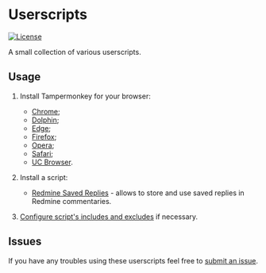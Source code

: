 # Userscripts

[![License](https://img.shields.io/github/license/nscyclone/userscripts.svg)](https://github.com/nscyclone/userscripts/blob/master/LICENSE)

A small collection of various userscripts.

## Usage

1. Install Tampermonkey for your browser:

	* [Chrome](https://tampermonkey.net/?ext=dhdg&browser=chrome);
	* [Dolphin](https://tampermonkey.net/?ext=dhdg&browser=dolphin);
	* [Edge](https://tampermonkey.net/?ext=dhdg&browser=edge);
	* [Firefox](https://tampermonkey.net/?ext=dhdg&browser=firefox);
	* [Opera](https://tampermonkey.net/?ext=dhdg&browser=opera);
	* [Safari](https://tampermonkey.net/?ext=dhdg&browser=safari);
	* [UC Browser](https://tampermonkey.net/?ext=dhdg&browser=ucweb).

2. Install a script:

    * [Redmine Saved Replies](https://raw.githubusercontent.com/nscyclone/userscripts/master/redmine-saved-replies/redmine-saved-replies.user.js) - allows to store and use saved replies in Redmine commentaries.
    
3. [Configure script's includes and excludes](https://tampermonkey.net/faq.php#Q103) if necessary.

## Issues

If you have any troubles using these userscripts feel free to [submit an issue](https://github.com/nscyclone/userscripts/issues/new).